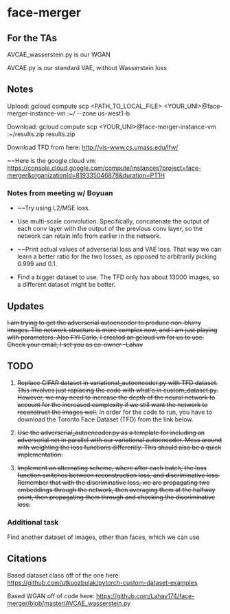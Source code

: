 # face-merger

## For the TAs

AVCAE_wasserstein.py is our WGAN

AVCAE.py is our standard VAE, without Wasserstein loss

## Notes

Upload:
gcloud compute scp <PATH_TO_LOCAL_FILE> <YOUR_UNI>@face-merger-instance-vm	:~/ --zone us-west1-b

Download:
gcloud compute scp <YOUR_UNI>@face-merger-instance-vm	:~/results.zip results.zip 

Download TFD from here: http://vis-www.cs.umass.edu/lfw/

~~Here is the google cloud vm: https://console.cloud.google.com/compute/instances?project=face-merger&organizationId=819335046878&duration=PT1H

### Notes from meeting w/ Boyuan

- ~~Try using L2/MSE loss.

- Use multi-scale convolution. Specifically, concatenate the output of each conv layer with the output of the previous conv layer, so the network can retain info from earlier in the network.

- ~~Print actual values of adverserial loss and VAE loss. That way we can learn a better ratio for the two losses, as opposed to arbitrarily picking 0.999 and 0.1.

- Find a bigger dataset to use. The TFD only has about 13000 images, so a different dataset might be better.

## Updates

~~I am trying to get the adverserial autoencoder to produce non-blurry images. The network structure is more complex now, and I am just playing with parameters. Also FYI Carlo, I created an gcloud vm for us to use. Check your email, I set you as co-owner -Lahav~~

## TODO
1. ~~Replace CIFAR dataset in variational_autoencoder.py with TFD dataset. This involves just replacing the code with what's in custom_dataset.py. However, we may need to increase the depth of the neural network to account for the increased complexity if we still want the network to reconstruct the images well.~~ In order for the code to run, you have to download the Toronto Face Dataset (TFD) from the link below.

2. ~~Use the adverserial_autoencoder.py as a template for including an adverserial net in parallel with our variational autoencoder. Mess around with weighting the loss functions differently. This should also be a quick implementation.~~

3. ~~Implement an alternating scheme, where after each batch, the loss function switches between reconstruction loss, and discriminative loss. Remember that with the discriminative loss, we are propagating two embeddings through the network, then averaging them at the halfway point, then propagating them through and checking the discriminative loss.~~

### Additional task
Find another dataset of images, other than faces, which we can use

## Citations

Based dataset class off of the one here: https://github.com/utkuozbulak/pytorch-custom-dataset-examples

Based WGAN off of code here: https://github.com/Lahav174/face-merger/blob/master/AVCAE_wasserstein.py
